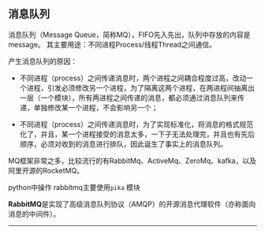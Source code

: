 ## 消息队列

消息队列（Message Queue，简称MQ），FIFO先入先出，队列中存放的内容是message。
其主要用途：不同进程Process/线程Thread之间通信。

产生消息队列的原因：

* 不同进程（process）之间传递消息时，两个进程之间耦合程度过高，改动一个进程，引发必须修改另一个进程，为了隔离这两个进程，在两进程间抽离出一层（一个模块），所有两进程之间传递的消息，都必须通过消息队列来传递，单独修改某一个进程，不会影响另一个；

* 不同进程（process）之间传递消息时，为了实现标准化，将消息的格式规范化了，并且，某一个进程接受的消息太多，一下子无法处理完，并且也有先后顺序，必须对收到的消息进行排队，因此诞生了事实上的消息队列。

MQ框架非常之多，比较流行的有RabbitMq、ActiveMq、ZeroMq、kafka，以及阿里开源的RocketMQ。

python中操作 rabbitmq主要使用`pika` 模块

**RabbitMQ**是实现了高级消息队列协议（AMQP）的开源消息代理软件（亦称面向消息的中间件）。

---

